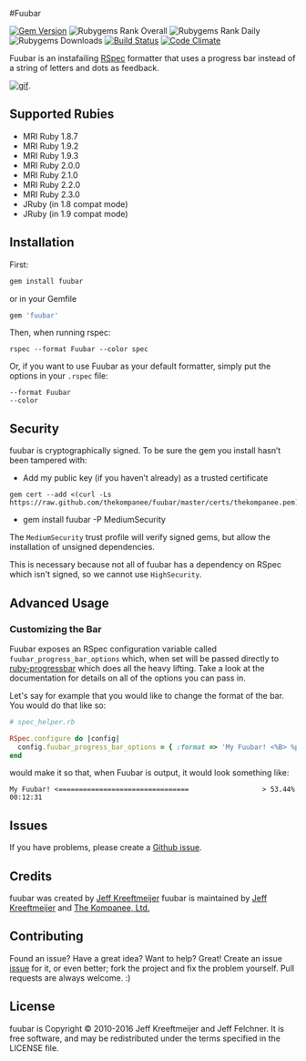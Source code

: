 #Fuubar

[![Gem Version](https://img.shields.io/gem/v/fuubar.svg)](https://rubygems.org/gems/fuubar) ![Rubygems Rank Overall](https://img.shields.io/gem/rt/fuubar.svg) ![Rubygems Rank Daily](https://img.shields.io/gem/rd/fuubar.svg) ![Rubygems Downloads](https://img.shields.io/gem/dv/fuubar/stable.svg) [![Build Status](https://img.shields.io/travis/thekompanee/fuubar/master.svg)](http://travis-ci.org/thekompanee/fuubar) [![Code Climate](https://codeclimate.com/github/thekompanee/fuubar.svg)](https://codeclimate.com/github/thekompanee/fuubar)

Fuubar is an instafailing [RSpec](http://github.com/rspec) formatter that uses a progress bar instead of a string of letters and dots as feedback.

[![gif](http://i.imgur.com/GIiA53s.gif)](http://vimeo.com/16845253).

Supported Rubies
--------------------------------
* MRI Ruby 1.8.7
* MRI Ruby 1.9.2
* MRI Ruby 1.9.3
* MRI Ruby 2.0.0
* MRI Ruby 2.1.0
* MRI Ruby 2.2.0
* MRI Ruby 2.3.0
* JRuby (in 1.8 compat mode)
* JRuby (in 1.9 compat mode)

Installation
--------------------------------------------------------------------------------

First:

```ruby
gem install fuubar
```

or in your Gemfile

```ruby
gem 'fuubar'
```

Then, when running rspec:

```
rspec --format Fuubar --color spec
```

Or, if you want to use Fuubar as your default formatter, simply put the options in your `.rspec` file:

    --format Fuubar
    --color

Security
--------------------------------------------------------------------------------

fuubar is cryptographically signed. To be sure the gem you install hasn’t been
tampered with:

* Add my public key (if you haven’t already) as a trusted certificate

```
gem cert --add <(curl -Ls https://raw.github.com/thekompanee/fuubar/master/certs/thekompanee.pem)
```

* gem install fuubar -P MediumSecurity

The `MediumSecurity` trust profile will verify signed gems, but allow the
installation of unsigned dependencies.

This is necessary because not all of fuubar has a dependency on RSpec which
isn't signed, so we cannot use `HighSecurity`.

Advanced Usage
--------------------------------

### Customizing the Bar ###

Fuubar exposes an RSpec configuration variable called `fuubar_progress_bar_options` which, when set will be passed directly to [ruby-progressbar](https://github.com/jfelchner/ruby-progressbar) which does all the heavy lifting.  Take a look at the documentation for details on all of the options you can pass in.

Let's say for example that you would like to change the format of the bar. You would do that like so:

```ruby
# spec_helper.rb

RSpec.configure do |config|
  config.fuubar_progress_bar_options = { :format => 'My Fuubar! <%B> %p%% %a' }
end
```

would make it so that, when Fuubar is output, it would look something like:

    My Fuubar! <================================                  > 53.44% 00:12:31

Issues
--------------------------------

If you have problems, please create a [Github issue](https://github.com/jeffkreeftmeijer/fuubar/issues).

Credits
--------------------------------

fuubar was created by [Jeff Kreeftmeijer](https://github.com/jeffkreeftmeijer)
fuubar is maintained by [Jeff Kreeftmeijer](https://github.com/jeffkreeftmeijer) and [The Kompanee, Ltd.](http://www.thekompanee.com)

Contributing
--------------------------------------------------------------------------------

Found an issue? Have a great idea? Want to help? Great! Create an issue [issue](http://github.com/jeffkreeftmeijer/fuubar/issues) for it, or even better; fork the project and fix the problem yourself. Pull requests are always welcome. :)

License
--------------------------------

fuubar is Copyright &copy; 2010-2016 Jeff Kreeftmeijer and Jeff Felchner. It is free software, and may be redistributed under the terms specified in the LICENSE file.
